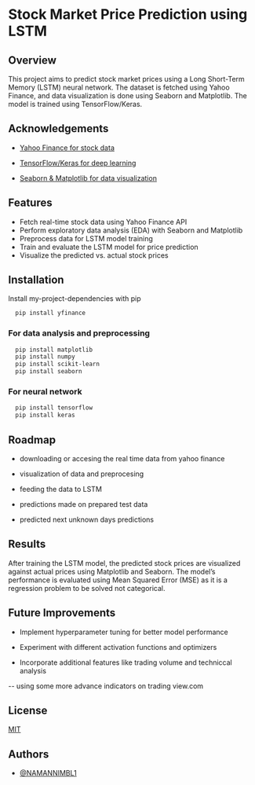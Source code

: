 
# Stock Market Price Prediction using LSTM

## Overview

This project aims to predict stock market prices using a Long Short-Term Memory (LSTM) neural network. The dataset is fetched using Yahoo Finance, and data visualization is done using Seaborn and Matplotlib. The model is trained using TensorFlow/Keras.


## Acknowledgements

- [Yahoo Finance for stock data](https://finance.yahoo.com)
- [TensorFlow/Keras for deep learning](https://keras.io/api/)

- [Seaborn & Matplotlib for data visualization](https://seaborn.pydata.org/)
## Features

- Fetch real-time stock data using Yahoo Finance API
- Perform exploratory data analysis (EDA) with Seaborn and Matplotlib
- Preprocess data for LSTM model training
- Train and evaluate the LSTM model for price prediction
- Visualize the predicted vs. actual stock prices


## Installation

Install my-project-dependencies with pip

```bash
  pip install yfinance 
```
### For data analysis and preprocessing 
```bash
  pip install matplotlib 
  pip install numpy 
  pip install scikit-learn 
  pip install seaborn 
```
### For neural network 
```bash
  pip install tensorflow
  pip install keras 
```


## Roadmap

- downloading or accesing the real time data from yahoo finance 

- visualization of data and preprocesing 
- feeding the data to LSTM 
- predictions  made on prepared test data 
- predicted next unknown days predictions

## Results

After training the LSTM model, the predicted stock prices are visualized against actual prices using Matplotlib and Seaborn. The model’s performance is evaluated using Mean Squared Error (MSE) as it is a regression problem to be solved not categorical.
## Future Improvements 


- Implement hyperparameter tuning for better model performance

- Experiment with different activation functions and optimizers

- Incorporate additional features like trading volume and techniccal analysis 

-- using some more advance indicators on trading view.com 
## License

[MIT](https://choosealicense.com/licenses/mit/)


## Authors

- [@NAMANNIMBL1](https://github.com/NAMANNIMBLE1)

